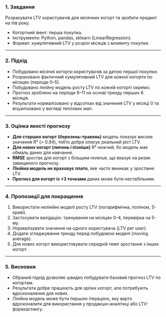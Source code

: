 ### 1. Завдання

Розрахувати LTV користувачів для місячних когорт та зробити предикт на пів року.

* Когортний івент: перша покупка.
* Інструменти: Python, pandas, sklearn (LinearRegression).
* Формат: кумулятивний LTV у розрізі місяців з моменту покупки.

---

### 2. Підхід

* Побудовано місячні когорти користувачів за датою першої покупки.
* Розраховано фактичний кумулятивний LTV для кожної когорти по місяцях (періоди 0–5).
* Побудовано лінійну модель росту LTV по кожній когорті окремо.
* Прогноз зроблено на періоди 6–11 на основі тренду перших 6 місяців.
* Результати нормалізовано у відсотках від значення LTV у місяці 0 та візуалізовано у вигляді теплових мап.

---

### 3. Оцінка якості прогнозу

* **Для старших когорт (березень–травень)** модель показує високе значення R² (> 0.94), тобто добре описує реальний ріст LTV.
* **Для нових когорт (липень і пізніше)** R² нижчий, бо модель має обмаль даних для навчання.
* **RMSE** зростає для когорт з більшим revenue, що вказує на ризик завищеного прогнозу.
* **Лінійна модель не враховує плато**, яке часто виникає у зростанні LTV.
* **Прогноз для когорт із <3 точками** даних може бути нестабільним.

---

### 4. Пропозиції для покращення

1. Використати нелінійні моделі росту LTV (логарифмічна, поліном, S-криві).
2. Застосувати валідацію: тренування на місяцях 0–4, перевірка на 5-му.
3. Нормалізувати значення на одного користувача (LTV per user).
4. Додати згладжування тренду перед побудовою моделі (moving average).
5. Для нових когорт використовувати середній темп зростання з інших когорт.

---

### 5. Висновки

* Обраний підхід дозволяє швидко побудувати базовий прогноз LTV по когортам.
* Результати добре працюють для зрілих когорт, але потребують вдосконалення для нових.
* Лінійна модель може бути першою ітерацією, яку варто вдосконалити для використання у продакшн-аналітиці або LTV-форекастингу.
